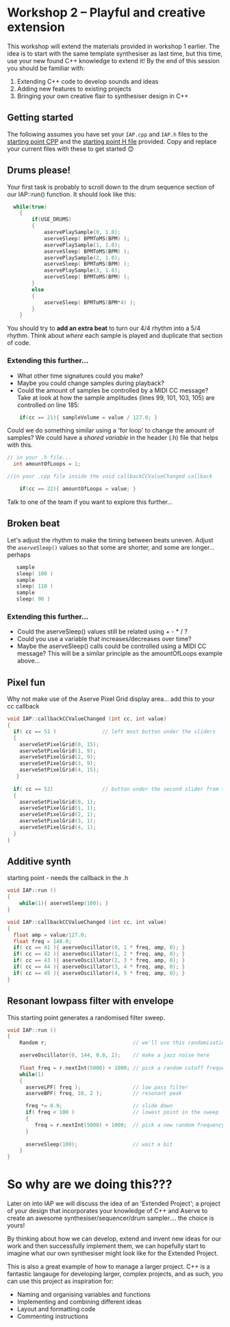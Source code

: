 # Workshop 2 – Playful and creative extension

This workshop will extend the materials provided in workshop 1 earlier. The idea is to start with the same template synthesiser as last time, but this time, use your new found C++ knowledge to extend it! By the end of this session you should be familiar with: 

1.	Extending C++ code to develop sounds and ideas
2.	Adding new features to existing projects
3.	Bringing your own creative flair to synthesiser design in C++

## Getting started

The following assumes you have set your `IAP.cpp` and `IAP.h` files to the <a href="../iapProjM/Source/IAP.cpp">starting point CPP</a> and the <a href="../iapProjM/Source/IAP.h"> starting point H file</a> provided. Copy and replace your current files with these to get started 😊

## Drums please!

Your first task is probably to scroll down to the drum sequence section of our IAP::run() function. It should look like this:

```cpp
  while(true)
    {
        if(USE_DRUMS)
        {
            aservePlaySample(0, 1.0);
            aserveSleep( BPMToMS(BPM) );
            aservePlaySample(1, 1.0);
            aserveSleep( BPMToMS(BPM) );
            aservePlaySample(2, 1.0);
            aserveSleep( BPMToMS(BPM) );
            aservePlaySample(3, 1.0);
            aserveSleep( BPMToMS(BPM) );
        }
        else
        {
            aserveSleep( BPMToMS(BPM*4) );
        }
    }
```

You should try to **add an extra beat** to turn our 4/4 rhythm into a 5/4 rhythm.  Think about _where_ each sample is played and duplicate that section of code. 

### Extending this further...

* What other time signatures could you make?
* Maybe you could change samples during playback?
* Could the amount of samples be controlled by a MIDI CC message? Take at look at how the sample amplitudes (lines 99, 101, 103, 105) are controlled on line 185:
  
```cpp
    if(cc == 21){ sampleVolume = value / 127.0; }
```
Could we do something similar using a 'for loop' to change the amount of samples? We could have a _shared variable_ in the header (.h) file that helps with this. 

  ```cpp
// in your .h file...
    int amountOfLoops = 1;
```

```cpp
//in your .cpp file inside the void callbackCCValueChanged callback

    if(cc == 22){ amountOfLoops = value; }
```

Talk to one of the team if you want to explore this further...



## Broken beat 

Let's adjust the rhythm to make the timing between beats uneven. Adjust the `aserveSleep()` values so that some are shorter, and some are longer... perhaps

```cpp
   sample
   sleep( 100 )
   sample
   sleep( 110 )
   sample
   sleep( 90 )
```

### Extending this further...

* Could the aserveSleep() values still be related using + - * / ?
* Could you use a variable that increases/decreases over time?
* Maybe the aserveSleep() calls could be controlled using a MIDI CC message? This will be a similar principle as the amountOfLoops example above...

## Pixel fun

Why not make use of the Aserve Pixel Grid display area... add this to your cc callback 

```cpp
void IAP::callbackCCValueChanged (int cc, int value)
{
  if( cc == 51 )               // left most button under the sliders
  {
    aserveSetPixelGrid(0, 15);
    aserveSetPixelGrid(1, 9);
    aserveSetPixelGrid(2, 9);
    aserveSetPixelGrid(3, 9);
    aserveSetPixelGrid(4, 15);
   }
  
  if( cc == 52)                // button under the second slider from the left
  {
    aserveSetPixelGrid(0, 1);
    aserveSetPixelGrid(1, 1);
    aserveSetPixelGrid(2, 1);
    aserveSetPixelGrid(3, 1);
    aserveSetPixelGrid(4, 1);
  }
}
```

## Additive synth

starting point - needs the callback in the .h

```cpp
void IAP::run ()
{
    while(1){ aserveSleep(100); }
}

void IAP::callbackCCValueChanged (int cc, int value)
{
  float amp = value/127.0;
  float freq = 148.0;
  if( cc == 41 ){ aserveOscillator(0, 1 * freq, amp, 0); }
  if( cc == 42 ){ aserveOscillator(1, 2 * freq, amp, 0); }
  if( cc == 43 ){ aserveOscillator(2, 3 * freq, amp, 0); }
  if( cc == 44 ){ aserveOscillator(3, 4 * freq, amp, 0); }
  if( cc == 45 ){ aserveOscillator(4, 5 * freq, amp, 0); }
}
```

## Resonant lowpass filter with envelope

This starting point generates a randomised filter sweep.

```cpp
void IAP::run ()
{
    Random r;                            // we'll use this randomisation tool below

    aserveOscillator(0, 144, 0.8, 2);    // make a jazz noise here
  
    float freq = r.nextInt(5000) + 1000; // pick a random cutoff frequency
    while(1)
    {      
      aserveLPF( freq );                 // low pass filter
      aserveBPF( freq, 10, 2 );          // resonant peak

      freq *= 0.9;                       // slide down 
      if( freq < 100 )                   // lowest point in the sweep
      {
         freq = r.nextInt(5000) + 1000;  // pick a new random frequency
      }
      
      aserveSleep(100);                  // wait a bit
    }
}
```
# So why are we doing this???

Later on into IAP we will discuss the idea of an 'Extended Project'; a project of your design that incorporates your knowledge of C++ and Aserve to create an awesome synthesiser/sequencer/drum sampler.... the choice is yours!

By thinking about how we can develop, extend and invent new ideas for our work and then successfully implement them, we can hopefully start to imagine what our own synthesiser might look like for the Extended Project. 

This is also a great example of how to manage a larger project. C++ is a fantastic langauge for developing larger, complex projects, and as such, you can use this project as inspiration for:

* Naming and organising variables and functions
* Implementing and combining different ideas
* Layout and formatting code
* Commenting instructions
